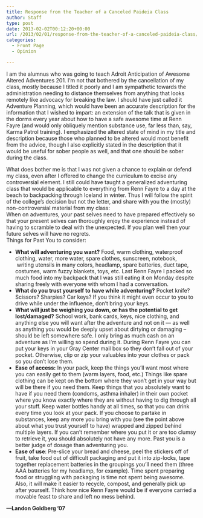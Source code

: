 ```yaml
---
title: Response from the Teacher of a Canceled Paideia Class
author: Staff
type: post
date: 2013-02-02T00:12:20+00:00
url: /2013/02/01/response-from-the-teacher-of-a-canceled-paideia-class/
categories:
  - Front Page
  - Opinion

---
```

I am the alumnus who was going to teach Adroit Anticipation of Awesome Altered Adventures 201. I&#8217;m not that bothered by the cancellation of my class, mostly because I titled it poorly and I am sympathetic towards the administration needing to distance themselves from anything that looks remotely like advocacy for breaking the law. I should have just called it Adventure Planning, which would have been an accurate description for the information that I wished to impart: an extension of the talk that is given in the dorms every year about how to have a safe awesome time at Renn Fayre (and would only obliquely mention substance use, far less than, say, Karma Patrol training). I emphasized the altered state of mind in my title and description because those who planned to be altered would most benefit from the advice, though I also explicitly stated in the description that it would be useful for sober people as well, and that one should be sober during the class.

<div>
  What does bother me is that I was not given a chance to explain or defend my class, even after I offered to change the curriculum to excise any controversial element. I still could have taught a generalized adventuring class that would be applicable to everything from Renn Fayre to a day at the beach to backpacking through Iceland in winter. Thus I will follow the spirit of the college&#8217;s decision but not the letter, and share with you the (mostly) non-controversial material from my class:
</div>



<div>
  When on adventures, your past selves need to have prepared effectively so that your present selves can thoroughly enjoy the experience instead of having to scramble to deal with the unexpected. If you plan well then your future selves will have no regrets.
</div>



<div>
  Things for Past You to consider:
</div>

<div>
  <ul>
    <li>
      <b>What will adventuring you want?</b> Food, warm clothing, waterproof clothing, water, more water, spare clothes, sunscreen, notebook,  writing utensils in many colors, headlamp, spare batteries, duct tape, costumes, warm fuzzy blankets, toys, etc. Last Renn Fayre I packed so much food into my backpack that I was still eating it on Monday despite sharing freely with everyone with whom I had a conversation.
    </li>
    <li>
      <b>What do you trust yourself to have while adventuring?</b> Pocket knife? Scissors? Sharpies? Car keys? If you think it might even occur to you to drive while under the influence, don&#8217;t bring your keys.
    </li>
    <li>
      <b>What will just be weighing you down, or has the potential to get lost/damaged?</b> School work, bank cards, keys, nice clothing, and anything else you will want after the adventure and not on it &#8212; as well as anything you would be deeply upset about dirtying or damaging &#8211;should be left somewhere safe. I only bring as much cash on an adventure as I&#8217;m willing so spend during it. During Renn Fayre you can put your keys in your Gray Center mail box so they don&#8217;t fall out of your pocket. Otherwise, clip or zip your valuables into your clothes or pack so you don&#8217;t lose them.
    </li>
    <li>
      <b>Ease of access:</b> In your pack, keep the things you&#8217;ll want most where you can easily get to them (warm layers, food, etc.) Things like spare clothing can be kept on the bottom where they won&#8217;t get in your way but will be there if you need them. Keep things that you absolutely want to have if you need them (condoms, asthma inhaler) in their own pocket where you know exactly where they are without having to dig through all your stuff. Keep water bottles handy at all times, so that you can drink every time you look at your pack. If you choose to partake in substances, keep any more you bring with you (see the point above about what you trust yourself to have) wrapped and zipped behind multiple layers. If you can&#8217;t remember where you put it or are too clumsy to retrieve it, you should absolutely not have any more. Past you is a better judge of dosage than adventuring you.
    </li>
    <li>
      <b>Ease of use</b>: Pre-slice your bread and cheese, peel the stickers off of fruit, take food out of difficult packaging and put it into zip-locks, tape together replacement batteries in the groupings you&#8217;ll need them (three AAA batteries for my headlamp, for example). Time spent preparing food or struggling with packaging is time not spent being awesome. Also, it will make it easier to recycle, compost, and generally pick up after yourself. Think how nice Renn Fayre would be if everyone carried a movable feast to share and left no mess behind.
    </li>
  </ul>
  
  <p>
    <b>—Landon Goldberg &#8217;07</b>
  </p>
</div>